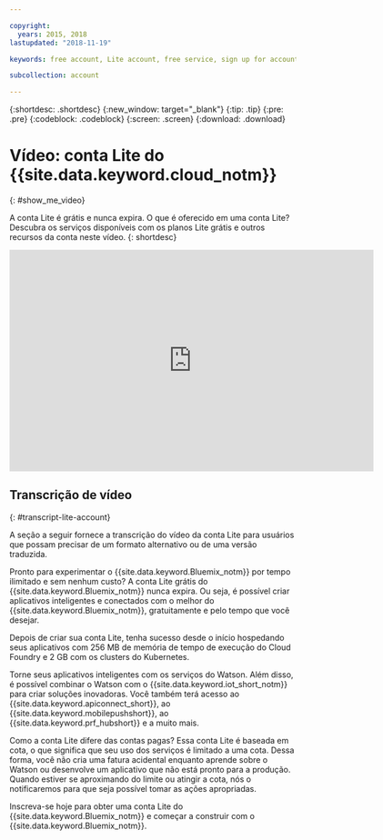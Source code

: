 ```yaml
---

copyright:
  years: 2015, 2018
lastupdated: "2018-11-19"

keywords: free account, Lite account, free service, sign up for account, video

subcollection: account

---
```


{:shortdesc: .shortdesc}
{:new_window: target="_blank"}
{:tip: .tip}
{:pre: .pre}
{:codeblock: .codeblock}
{:screen: .screen}
{:download: .download}

# Vídeo: conta Lite do {{site.data.keyword.cloud_notm}}
{: #show_me_video}

A conta Lite é grátis e nunca expira. O que é oferecido em uma conta Lite? Descubra os serviços disponíveis com os planos Lite grátis e outros recursos da conta neste vídeo.
{: shortdesc}

<p>
  <div class="embed-responsive embed-responsive-16by9">
    <iframe class="embed-responsive-item" id="youtubeplayer" title="Conta Lite do IBM Cloud" type="text/html" width="640" height="390" src="https://www.youtube.com/embed/0rMYXcbpHbI" frameborder="0" webkitallowfullscreen mozallowfullscreen allowfullscreen> </iframe>
  </div>
</p>

## Transcrição de vídeo
{: #transcript-lite-account}

A seção a seguir fornece a transcrição do vídeo da conta Lite para usuários que possam precisar de um formato alternativo ou de uma versão traduzida.

Pronto para experimentar o {{site.data.keyword.Bluemix_notm}} por tempo ilimitado e sem nenhum custo? A conta Lite grátis do {{site.data.keyword.Bluemix_notm}} nunca expira. Ou seja, é possível criar aplicativos inteligentes e conectados com o melhor do {{site.data.keyword.Bluemix_notm}}, gratuitamente e pelo tempo que você desejar.

Depois de criar sua conta Lite, tenha sucesso desde o início hospedando seus aplicativos com 256 MB de memória de tempo de execução do Cloud Foundry e 2 GB com os clusters do Kubernetes.

Torne seus aplicativos inteligentes com os serviços do Watson. Além disso, é possível combinar o Watson com o {{site.data.keyword.iot_short_notm}} para criar soluções inovadoras. Você também terá acesso ao {{site.data.keyword.apiconnect_short}}, ao {{site.data.keyword.mobilepushshort}}, ao {{site.data.keyword.prf_hubshort}} e a muito mais.

Como a conta Lite difere das contas pagas? Essa conta Lite é baseada em cota, o que significa que seu uso dos serviços é limitado a uma cota. Dessa forma, você não cria uma fatura acidental enquanto aprende sobre o Watson ou desenvolve um aplicativo que não está pronto para a produção. Quando estiver se aproximando do limite ou atingir a cota, nós o notificaremos para que seja possível tomar as ações apropriadas.

Inscreva-se hoje para obter uma conta Lite do {{site.data.keyword.Bluemix_notm}} e começar a construir com o {{site.data.keyword.Bluemix_notm}}.
